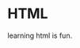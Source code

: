 <!Doctype html>
<head>
    <title>Html</title>
</head>
 <body>
 <h1>HTML</h1>
 <p1>learning html is fun.</p1>
 </body>
 </html>
 